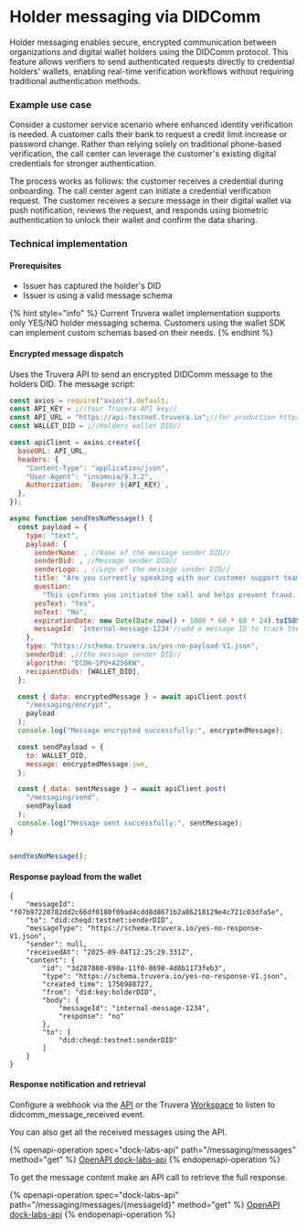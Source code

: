 # Holder messaging via DIDComm

Holder messaging enables secure, encrypted communication between organizations and digital wallet holders using the DIDComm protocol. This feature allows verifiers to send authenticated requests directly to credential holders' wallets, enabling real-time verification workflows without requiring traditional authentication methods.

### Example use case&#x20;

Consider a customer service scenario where enhanced identity verification is needed. A customer calls their bank to request a credit limit increase or password change. Rather than relying solely on traditional phone-based verification, the call center can leverage the customer's existing digital credentials for stronger authentication.

The process works as follows: the customer receives a credential during onboarding. The call center agent can initiate a credential verification request. The customer receives a secure message in their digital wallet via push notification, reviews the request, and responds using biometric authentication to unlock their wallet and confirm the data sharing.

### Technical implementation

#### Prerequisites

* Issuer has captured the holder's DID&#x20;
* Issuer is using a valid message schema&#x20;

{% hint style="info" %}
Current Truvera wallet implementation supports only YES/NO holder messaging schema. Customers using the wallet SDK can implement custom schemas based on their needs.
{% endhint %}

#### **Encrypted message dispatch**

Uses the Truvera API to send an encrypted DIDComm message to the holders  DID. The message script:

```javascript
const axios = require("axios").default;
const API_KEY = ;//Your Truvera API key// 
const API_URL = "https://api-testnet.truvera.io";//for production https://api.truvera.io
const WALLET_DID = ;//Holders wallet DID//

const apiClient = axios.create({
  baseURL: API_URL,
  headers: {
    "Content-Type": "application/json",
    "User-Agent": "insomnia/9.3.2",
    Authorization: `Bearer ${API_KEY}`,
  },
});

async function sendYesNoMessage() {
  const payload = {
    type: "text",
    payload: {
      senderName: , //Name of the message sender DID//
      senderDid: , //Message sender DID//
      senderLogo: , //Logo of the message sender DID//
      title: "Are you currently speaking with our customer support team?",
      question:
        "This confirms you initiated the call and helps prevent fraud. Your personal information will not be shared.",
      yesText: "Yes",
      noText: "No",
      expirationDate: new Date(Date.now() + 1000 * 60 * 60 * 24).toISOString(),
      messageId: 'Internal-message-1234'//add a message ID to track the message
    },
    type: "https://schema.truvera.io/yes-no-payload-V1.json",
    senderDid: ,//the message sender DID//
    algorithm: "ECDH-1PU+A256KW",
    recipientDids: [WALLET_DID],
  };

  const { data: encryptedMessage } = await apiClient.post(
    "/messaging/encrypt",
    payload
  );
  console.log("Message encrypted successfully:", encryptedMessage);

  const sendPayload = {
    to: WALLET_DID,
    message: encryptedMessage.jwe,
  };

  const { data: sentMessage } = await apiClient.post(
    "/messaging/send",
    sendPayload
  );
  console.log("Message sent successfully:", sentMessage);
}


sendYesNoMessage();
```

#### Response payload from the wallet

```
{
    "messageId": "f07b97220782dd2c66df0180f09ad4cdd8d8671b2a86218129e4c721c03dfa5e",
    "to": "did:cheqd:testnet:senderDID",
    "messageType": "https://schema.truvera.io/yes-no-response-V1.json",
    "sender": null,
    "receivedAt": "2025-09-04T12:25:29.331Z",
    "content": {
        "id": "3d287880-898a-11f0-8698-4d8b1173feb3",
        "type": "https://schema.truvera.io/yes-no-response-V1.json",
        "created_time": 1756988727,
        "from": "did:key:holderDID",
        "body": {
            "messageId": "internal-message-1234",
            "response": "no"
        },
        "to": [
            "did:cheqd:testnet:senderDID"
        ]
    }
}
```

#### **Response notification and retrieval**

Configure a webhook via the [API](../webhooks/) or the Truvera [Workspace](../../workspace/creating-api-keys-and-webhook-endpoints.md#h_fae99467a4) to listen to didcomm\_message\_received event.&#x20;

You can also get all the received messages using the API.

{% openapi-operation spec="dock-labs-api" path="/messaging/messages" method="get" %}
[OpenAPI dock-labs-api](https://swagger-api.truvera.io/openapi.yaml)
{% endopenapi-operation %}

To get the message content make an API call to retrieve the full response.

{% openapi-operation spec="dock-labs-api" path="/messaging/messages/{messageId}" method="get" %}
[OpenAPI dock-labs-api](https://swagger-api.truvera.io/openapi.yaml)
{% endopenapi-operation %}
